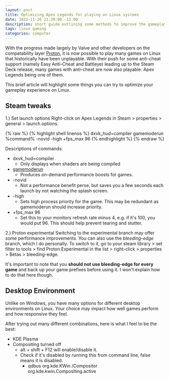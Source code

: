 ```yaml
---
layout: post
title: Optimizing Apex Legends for playing on Linux systems
date: 2022-11-26 21:39:00 -11:00
description: short guide outlining some methods to improve the gameplay experience on Linux.
tags: linux gaming
categories: computer
---
```

With the progress made largely by Valve and other developers on the compatability layer [Proton](https://github.com/ValveSoftware/Proton), it is now possible to play many games on Linux that historically have been unplayable. With their push for some anti-cheat support (namely Easy Anti-Cheat and Battleye) leading up to the Steam Deck release, many games with anti-cheat are now also playable. Apex Legends being one of them.

This brief article will highlight some things you can try to optimize your gameplay experience on Linux.

## Steam tweaks

1.) Set launch options
Right-click on Apex Legends in Steam > properties > general > launch options. 

{% raw %} {% highlight shell linenos %}
dxvk_hud=compiler gamemoderun %command% -novid -high +fps_max 96
{% endhighlight %} {% endraw %}

Descriptions of commands:
- dxvk_hud=compiler
  - Only displays when shaders are being compiled
- [gamemoderun](https://github.com/FeralInteractive/gamemode)
  - Produces on-demand performance boosts for games.
- -novid
  - Not a performance benefit perse, but saves you a few seconds each launch by not watching the splash screen.
- -high
  - Sets high process priority for the game. This may be redundant as gamemoderun should increase priority.
- +fps_max 96
  - Set this to your monitors refresh rate minus 4, e.g. if it's 100, you would put 96. This should help prevent tearing and stutter.

2.) Proton experimental
Switching to the experimental branch may offer some performance improvements. You can also use the *bleeding-edge* branch, which I do personally. To switch to it, go to your steam library > set filter to tools > find Proton Experimental in the list > right-click > properties > Betas > bleeding-edge.

It's important to note that you **should not use bleeding-edge for every game** and back up your game prefixes before using it. I won't explain how to do that here though.

## Desktop Environment
Unlike on Windows, you have many options for different desktop environments on Linux. Your choice may impact how well games perform and how responsive they feel.

After trying out many different combinations, here is what I feel to be the best:
- KDE Plasma
- Compositing turned off
  - alt + shift + F12 will enable/disable it.
  - Check if it's disabled by running this from command line, false means it is disabled. 
    - qdbus org.kde.KWin /Compositor org.kde.kwin.Compositing.active 
